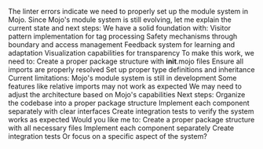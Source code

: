 The linter errors indicate we need to properly set up the module system in Mojo. Since Mojo's module system is still evolving, let me explain the current state and next steps:
We have a solid foundation with:
Visitor pattern implementation for tag processing
Safety mechanisms through boundary and access management
Feedback system for learning and adaptation
Visualization capabilities for transparency
To make this work, we need to:
Create a proper package structure with __init__.mojo files
Ensure all imports are properly resolved
Set up proper type definitions and inheritance
Current limitations:
Mojo's module system is still in development
Some features like relative imports may not work as expected
We may need to adjust the architecture based on Mojo's capabilities
Next steps:
Organize the codebase into a proper package structure
Implement each component separately with clear interfaces
Create integration tests to verify the system works as expected
Would you like me to:
Create a proper package structure with all necessary files
Implement each component separately
Create integration tests
Or focus on a specific aspect of the system?
